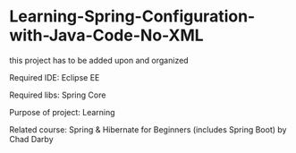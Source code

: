 # Learning-Spring-Configuration-with-Java-Code-No-XML
this project has to be added upon and organized

Required IDE: Eclipse EE

Required libs: Spring Core

Purpose of project: Learning

Related course: Spring & Hibernate for Beginners (includes Spring Boot) by Chad Darby
